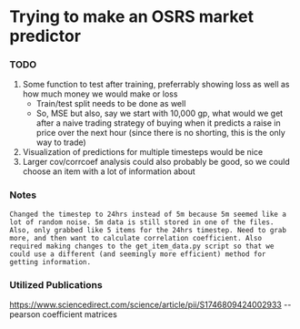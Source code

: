 # Trying to make an OSRS market predictor

### TODO
1. Some function to test after training, preferrably showing loss as well as how much money we would make or loss
    - Train/test split needs to be done as well
    - So, MSE but also, say we start with 10,000 gp, what would we get after a naive trading strategy of buying when it predicts a raise in price over the next hour (since there is no shorting, this is the only way to trade)
2. Visualization of predictions for multiple timesteps would be nice
3. Larger cov/corrcoef analysis could also probably be good, so we could choose an item with a lot of information about

### Notes
    Changed the timestep to 24hrs instead of 5m because 5m seemed like a lot of random noise. 5m data is still stored in one of the files. Also, only grabbed like 5 items for the 24hrs timestep. Need to grab more, and then want to calculate correlation coefficient. Also required making changes to the get_item_data.py script so that we could use a different (and seemingly more efficient) method for getting information.

### Utilized Publications
https://www.sciencedirect.com/science/article/pii/S1746809424002933 -- pearson coefficient matrices
